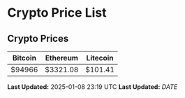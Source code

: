 # Crypto Price List

## Crypto Prices
| Bitcoin | Ethereum | Litecoin |
| ------- | -------- | -------- |
| $94966 | $3321.08 | $101.41 |
**Last Updated:** 2025-01-08 23:19 UTC
**Last Updated:** $DATE$
